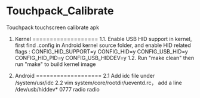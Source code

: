 Touchpack_Calibrate
===================

Touchpack touchscreen calibrate apk



1. Kernel
===================
1.1. Enable USB HID support in kernel, first find .config in Android kernel source folder, and enable HID related flags :
CONFIG_HID_SUPPORT=y
CONFIG_HID=y
CONFIG_USB_HID=y
CONFIG_HID_PID=y
CONFIG_USB_HIDDEV=y
1.2. Run "make clean" then run "make" to build kernel image


2. Android
===================
2.1 Add idc file under /system/usr/idc
2.2 vim system/core/rootdir/ueventd.rc， add a line
  /dev/usb/hiddev* 0777 radio radio
  





